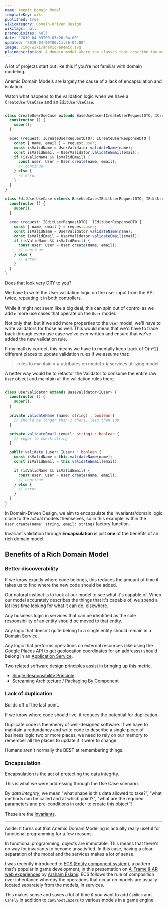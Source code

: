 ```yaml
---
name: Anemic Domain Model
templateKey: wiki
published: true
wikicategory: Domain-Driven Design
wikitags: null
prerequisites: null
date: '2019-04-09T00:05:26-04:00'
updated: '2019-04-09T00:11:26-04:00'
image: /img/wiki/anemic/anemic.svg
plaindescription: A domain model where the classes that describe the model and the classes that perform operations on the model are separate.
---
```


A lot of projects start out like this if you're not familiar with domain modeling. 

Anemic Domain Models are largely the cause of a lack of encapsulation and isolation.

Watch what happens to the validation logic when we have a `CreateUserUseCase` and an `EditUserUseCase`. 

```typescript

class CreateUserUseCase extends BaseUseCase<ICreateUserRequestDTO, ICreateUserResponseDTO> {
  constructor () {
    super();
  }

  exec (request: ICreateUserRequestDTO): ICreateUserResponseDTO {
    const { name, email } = request.user;
    const isValidName = UserValidator.validateName(name);
    const isValidEmail = UserValidator.validateEmail(email);
    if (isValidName && isValidEmail) {
      const user: User = User.create(name, email);
      // continue
    } else {
      // error
    }
  }
}

class EditUserUseCase extends BaseUseCase<IEditUserRequestDTO, IEditUserResponseDTO> {
  constructor () {
    super();
  }

  exec (request: IEditUserRequestDTO): IEditUserResponseDTO {
    const { name, email } = request.user;
    const isValidName = UserValidator.validateName(name);
    const isValidEmail = UserValidator.validateEmail(email);
    if (isValidName && isValidEmail) {
      const user: User = User.create(name, email);
      // continue
    } else {
      // error
    }
  }
}

```

Does that look very DRY to you?

We have to write the User validation logic on the user input from the API twice, repeating it in both controllers.

While it might not seem like a big deal, this can spin out of control as we add `n` more use cases that operate on the `User` model. 

Not only that, but if we add more properties to the `User` model, we'll have to write validators for those as well. This would mean that we'd have to trace back through every use case we've ever written and ensure that we've added the new validation rule.

If my math is correct, this means we have to mentally keep track of O(n^2) different places to update validation rules if we assume that:

> rules to maintain = # attributes on model x # services utilizing model

A better way would be to refactor the Validator to consume the entire raw `User` object and maintain all the validation rules there. 

```typescript

class UserValidator extends BaseValidator<IUser> {
  constructor () {
    super();
  }

  private validateName (name: string) : boolean {
    // should be longer than 2 chars, less than 100
  }

  private validateEmail (email: string) : boolean {
    // regex to check string
  }

  public validate (user: IUser) : boolean {
    const isValidName = this.validateName(name);
    const isValidEmail = this.validateEmail(email);

    if (isValidName && isValidEmail) {
      const user: User = User.create(name, email);
      // continue
    } else {
      // error
    }
  }
}

```

In Domain-Driven Design, we aim to encapsulate the invariants/domain logic close to the actual models themselves, so in this example, within the `User.create(name: string, email: string)` factory function.

Invariant validation through **Encapsulation** is just **one** of the benefits of an rich domain model.

## Benefits of a Rich Domain Model

### Better discoverability

If we know exactly where code belongs, this reduces the amount of time it takes us to find where the new code should be added.

Our natural instinct is to look at our model to see what it's capable of. When our model accurately describes the things that it's capable of, we spend a lot less time looking for what it can do, elsewhere.

Any business logic in services that can be identified as the sole responsibility of an entity should be moved to that entity. 

Any logic that doesn't quite belong to a single entity should remain in a [Domain Service](/blank?todo=domain-service).

Any logic that performs operations on external resources (like using the  Google Places API to get geolocation coordinates for an addresss) should belong in an [Application Service](/blank?todo=application-service).

Two related software design principles assist in bringing up this metric.

- [Single Responsibility Principle](/blank?todo=single-responsibility-principle) 
- [Screaming Architecture / Packaging By Component](/blank?todo=package-by-component)

### Lack of duplication

Builds off of the last point.

If we know where code should live, it reduces the potential for duplication. 

Duplicate code is the enemy of well-designed software. If we have to maintain a redundancy and write code to describe a single piece of business logic two or more places, we need to rely on our memory to remember all the places to update if it were to change.

Humans aren't normally the BEST at remembering things.

### Encapsulation

Encapsulation is the act of protecting the data integrity.

This is what we were addressing through the Use Case scenario.

By _data integrity_, we mean "what shape is this data allowed to take?”, “what methods can be called and at which point?", “what are the required parameters and pre-conditions in order to create this object”?

These are the [invariants](/wiki/invariant).

***
<p class="aside">
Aside: It turns out that Anemic Domain Modeling is actually really useful for functional programming for a few reasons. 
</p>

<p class="aside">
In functional programming, objects are immutable. This means that there's no way for invariants to become unsatisfied. In this case, having a clear separation of the model and the services makes a lot of sense.
</p>

<p class="aside">
I was recently introduced to <a href="https://en.wikipedia.org/wiki/Entity_component_system">ECS (Entity component system)</a>, a pattern that's popular in game development, in this presentation on <a href="https://docs.google.com/presentation/d/1BG8QBAgqXicNNaan3yskzpbC5gEmgOdCHM83D5awXl4/edit?fbclid=IwAR103ZMMQD-sv-3n0VcOz-CqNdJPzh9htO3HTH9VU_yBHpD4a_7e-k_xilU">A-Frame & AR web experiences</a> by <a href="https://www.linkedin.com/in/arsham-eslami/">Arsham Eslami</a>. ECS follows the rule of composition over inheritance whereby the operations that occur on models are usually located separately from the models, in services.
</p>

<p class="aside">
This makes sense and saves a lot of time if you want to add <code class="language-text">CanRun</code> and <code class="language-text">CanFly</code> in addition to <code class="language-text">CanShootLazers</code> to various models in a game engine.
</p>

